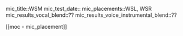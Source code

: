 
mic_title::WSM
mic_test_date::
mic_placements::WSL, WSR
mic_results_vocal_blend::??
mic_results_voice_instrumental_blend::??

[[moc - mic_placement]]